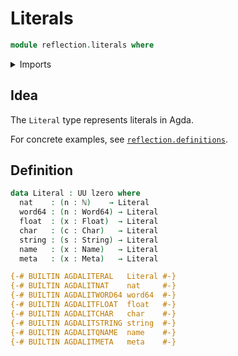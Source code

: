# Literals

```agda
module reflection.literals where
```

<details><summary>Imports</summary>

```agda
open import elementary-number-theory.natural-numbers

open import foundation.characters
open import foundation.floats
open import foundation.machine-integers
open import foundation.strings
open import foundation.universe-levels

open import lists.lists

open import reflection.fixity
open import reflection.metavariables
open import reflection.names
```

</details>

## Idea

The `Literal` type represents literals in Agda.

For concrete examples, see [`reflection.definitions`](reflection.definitions).

## Definition

```agda
data Literal : UU lzero where
  nat    : (n : ℕ)    → Literal
  word64 : (n : Word64) → Literal
  float  : (x : Float)  → Literal
  char   : (c : Char)   → Literal
  string : (s : String) → Literal
  name   : (x : Name)   → Literal
  meta   : (x : Meta)   → Literal

{-# BUILTIN AGDALITERAL   Literal #-}
{-# BUILTIN AGDALITNAT    nat     #-}
{-# BUILTIN AGDALITWORD64 word64  #-}
{-# BUILTIN AGDALITFLOAT  float   #-}
{-# BUILTIN AGDALITCHAR   char    #-}
{-# BUILTIN AGDALITSTRING string  #-}
{-# BUILTIN AGDALITQNAME  name    #-}
{-# BUILTIN AGDALITMETA   meta    #-}
```
